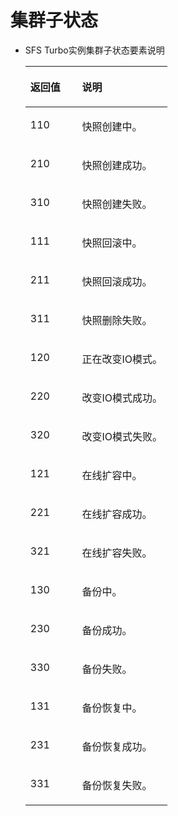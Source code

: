 # 集群子状态<a name="ZH-CN_TOPIC_0137729791"></a>

-   SFS Turbo实例集群子状态要素说明

    <a name="table1428721411482"></a>
    <table><thead align="left"><tr id="row182877144480"><th class="cellrowborder" valign="top" width="36.36%" id="mcps1.1.3.1.1"><p id="p172871814144816"><a name="p172871814144816"></a><a name="p172871814144816"></a>返回值</p>
    </th>
    <th class="cellrowborder" valign="top" width="63.63999999999999%" id="mcps1.1.3.1.2"><p id="p13287181413489"><a name="p13287181413489"></a><a name="p13287181413489"></a>说明</p>
    </th>
    </tr>
    </thead>
    <tbody><tr id="row202871414144819"><td class="cellrowborder" valign="top" width="36.36%" headers="mcps1.1.3.1.1 "><p id="p428791434817"><a name="p428791434817"></a><a name="p428791434817"></a>110</p>
    </td>
    <td class="cellrowborder" valign="top" width="63.63999999999999%" headers="mcps1.1.3.1.2 "><p id="p328701412489"><a name="p328701412489"></a><a name="p328701412489"></a>快照创建中。</p>
    </td>
    </tr>
    <tr id="row1617014441520"><td class="cellrowborder" valign="top" width="36.36%" headers="mcps1.1.3.1.1 "><p id="p15303161484817"><a name="p15303161484817"></a><a name="p15303161484817"></a>210</p>
    </td>
    <td class="cellrowborder" valign="top" width="63.63999999999999%" headers="mcps1.1.3.1.2 "><p id="p123031714174814"><a name="p123031714174814"></a><a name="p123031714174814"></a>快照创建成功。</p>
    </td>
    </tr>
    <tr id="row12217185813529"><td class="cellrowborder" valign="top" width="36.36%" headers="mcps1.1.3.1.1 "><p id="p721711583529"><a name="p721711583529"></a><a name="p721711583529"></a>310</p>
    </td>
    <td class="cellrowborder" valign="top" width="63.63999999999999%" headers="mcps1.1.3.1.2 "><p id="p16217155814522"><a name="p16217155814522"></a><a name="p16217155814522"></a>快照创建失败。</p>
    </td>
    </tr>
    <tr id="row1287121410480"><td class="cellrowborder" valign="top" width="36.36%" headers="mcps1.1.3.1.1 "><p id="p1328731418482"><a name="p1328731418482"></a><a name="p1328731418482"></a>111</p>
    </td>
    <td class="cellrowborder" valign="top" width="63.63999999999999%" headers="mcps1.1.3.1.2 "><p id="p1328701474815"><a name="p1328701474815"></a><a name="p1328701474815"></a>快照回滚中。</p>
    </td>
    </tr>
    <tr id="row1045161335316"><td class="cellrowborder" valign="top" width="36.36%" headers="mcps1.1.3.1.1 "><p id="p12761459185015"><a name="p12761459185015"></a><a name="p12761459185015"></a>211</p>
    </td>
    <td class="cellrowborder" valign="top" width="63.63999999999999%" headers="mcps1.1.3.1.2 "><p id="p13276659115014"><a name="p13276659115014"></a><a name="p13276659115014"></a>快照回滚成功。</p>
    </td>
    </tr>
    <tr id="row476472275318"><td class="cellrowborder" valign="top" width="36.36%" headers="mcps1.1.3.1.1 "><p id="p7764142218534"><a name="p7764142218534"></a><a name="p7764142218534"></a>311</p>
    </td>
    <td class="cellrowborder" valign="top" width="63.63999999999999%" headers="mcps1.1.3.1.2 "><p id="p18764122285315"><a name="p18764122285315"></a><a name="p18764122285315"></a>快照删除失败。</p>
    </td>
    </tr>
    <tr id="row13287151410482"><td class="cellrowborder" valign="top" width="36.36%" headers="mcps1.1.3.1.1 "><p id="p7287161413482"><a name="p7287161413482"></a><a name="p7287161413482"></a>120</p>
    </td>
    <td class="cellrowborder" valign="top" width="63.63999999999999%" headers="mcps1.1.3.1.2 "><p id="p4303171412488"><a name="p4303171412488"></a><a name="p4303171412488"></a>正在改变IO模式。</p>
    </td>
    </tr>
    <tr id="row94614202546"><td class="cellrowborder" valign="top" width="36.36%" headers="mcps1.1.3.1.1 "><p id="p61981125516"><a name="p61981125516"></a><a name="p61981125516"></a>220</p>
    </td>
    <td class="cellrowborder" valign="top" width="63.63999999999999%" headers="mcps1.1.3.1.2 "><p id="p41983215113"><a name="p41983215113"></a><a name="p41983215113"></a>改变IO模式成功。</p>
    </td>
    </tr>
    <tr id="row198131426115413"><td class="cellrowborder" valign="top" width="36.36%" headers="mcps1.1.3.1.1 "><p id="p12813142614541"><a name="p12813142614541"></a><a name="p12813142614541"></a>320</p>
    </td>
    <td class="cellrowborder" valign="top" width="63.63999999999999%" headers="mcps1.1.3.1.2 "><p id="p081372610542"><a name="p081372610542"></a><a name="p081372610542"></a>改变IO模式失败。</p>
    </td>
    </tr>
    <tr id="row20303191494815"><td class="cellrowborder" valign="top" width="36.36%" headers="mcps1.1.3.1.1 "><p id="p1030381494815"><a name="p1030381494815"></a><a name="p1030381494815"></a>121</p>
    </td>
    <td class="cellrowborder" valign="top" width="63.63999999999999%" headers="mcps1.1.3.1.2 "><p id="p930371464811"><a name="p930371464811"></a><a name="p930371464811"></a>在线扩容中。</p>
    </td>
    </tr>
    <tr id="row137831942115417"><td class="cellrowborder" valign="top" width="36.36%" headers="mcps1.1.3.1.1 "><p id="p193702410514"><a name="p193702410514"></a><a name="p193702410514"></a>221</p>
    </td>
    <td class="cellrowborder" valign="top" width="63.63999999999999%" headers="mcps1.1.3.1.2 "><p id="p1337054115114"><a name="p1337054115114"></a><a name="p1337054115114"></a>在线扩容成功。</p>
    </td>
    </tr>
    <tr id="row1511095095411"><td class="cellrowborder" valign="top" width="36.36%" headers="mcps1.1.3.1.1 "><p id="p211015065415"><a name="p211015065415"></a><a name="p211015065415"></a>321</p>
    </td>
    <td class="cellrowborder" valign="top" width="63.63999999999999%" headers="mcps1.1.3.1.2 "><p id="p1411025020541"><a name="p1411025020541"></a><a name="p1411025020541"></a>在线扩容失败。</p>
    </td>
    </tr>
    <tr id="row73039146487"><td class="cellrowborder" valign="top" width="36.36%" headers="mcps1.1.3.1.1 "><p id="p133031514114818"><a name="p133031514114818"></a><a name="p133031514114818"></a>130</p>
    </td>
    <td class="cellrowborder" valign="top" width="63.63999999999999%" headers="mcps1.1.3.1.2 "><p id="p3303101412482"><a name="p3303101412482"></a><a name="p3303101412482"></a>备份中。</p>
    </td>
    </tr>
    <tr id="row9393112617553"><td class="cellrowborder" valign="top" width="36.36%" headers="mcps1.1.3.1.1 "><p id="p196363615114"><a name="p196363615114"></a><a name="p196363615114"></a>230</p>
    </td>
    <td class="cellrowborder" valign="top" width="63.63999999999999%" headers="mcps1.1.3.1.2 "><p id="p26364635118"><a name="p26364635118"></a><a name="p26364635118"></a>备份成功。</p>
    </td>
    </tr>
    <tr id="row175242915519"><td class="cellrowborder" valign="top" width="36.36%" headers="mcps1.1.3.1.1 "><p id="p17752142985515"><a name="p17752142985515"></a><a name="p17752142985515"></a>330</p>
    </td>
    <td class="cellrowborder" valign="top" width="63.63999999999999%" headers="mcps1.1.3.1.2 "><p id="p17752329125520"><a name="p17752329125520"></a><a name="p17752329125520"></a>备份失败。</p>
    </td>
    </tr>
    <tr id="row1430320146484"><td class="cellrowborder" valign="top" width="36.36%" headers="mcps1.1.3.1.1 "><p id="p03031114114812"><a name="p03031114114812"></a><a name="p03031114114812"></a>131</p>
    </td>
    <td class="cellrowborder" valign="top" width="63.63999999999999%" headers="mcps1.1.3.1.2 "><p id="p1830391454813"><a name="p1830391454813"></a><a name="p1830391454813"></a>备份恢复中。</p>
    </td>
    </tr>
    <tr id="row1730301418486"><td class="cellrowborder" valign="top" width="36.36%" headers="mcps1.1.3.1.1 "><p id="p17964685511"><a name="p17964685511"></a><a name="p17964685511"></a>231</p>
    </td>
    <td class="cellrowborder" valign="top" width="63.63999999999999%" headers="mcps1.1.3.1.2 "><p id="p119648816512"><a name="p119648816512"></a><a name="p119648816512"></a>备份恢复成功。</p>
    </td>
    </tr>
    <tr id="row627625911508"><td class="cellrowborder" valign="top" width="36.36%" headers="mcps1.1.3.1.1 "><p id="p473215178533"><a name="p473215178533"></a><a name="p473215178533"></a>331</p>
    </td>
    <td class="cellrowborder" valign="top" width="63.63999999999999%" headers="mcps1.1.3.1.2 "><p id="p187011417125316"><a name="p187011417125316"></a><a name="p187011417125316"></a>备份恢复失败。</p>
    </td>
    </tr>
    </tbody>
    </table>


